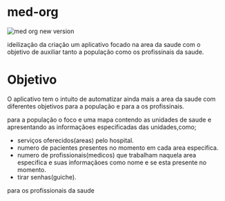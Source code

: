 # med-org


![med org new version](https://github.com/user-attachments/assets/c8dfc841-4206-4ea3-8bee-9a7e3ed112aa)




ideilização da criação um aplicativo focado na area da saude com o objetivo de auxiliar tanto a população como os profissinais da saude.


# Objetivo

O aplicativo tem o intuito de automatizar ainda mais a area da saude com diferentes objetivos para a população e para a os profissinais.

para a população o foco e uma mapa contendo as unidades de saude e apresentando as informaçãoes especificadas das unidades,como;
- serviços oferecidos(areas) pelo hospital.
- numero de pacientes presentes no momento em cada area especifica.
- numero de profissionais(medicos) que trabalham naquela area especifica e suas informaçãoes como nome e se esta presente no momento.
- tirar senhas(guiche).


para os profissionais da saude 



